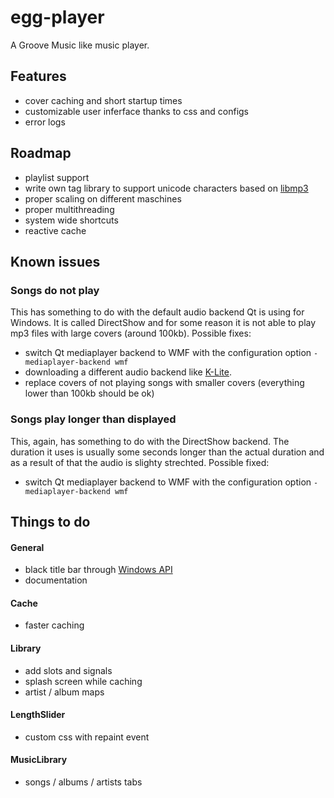 # egg-player
A Groove Music like music player.

## Features
- cover caching and short startup times
- customizable user inferface thanks to css and configs
- error logs

## Roadmap
- playlist support
- write own tag library to support unicode characters based on [libmp3](https://github.com/TheOnlyCaky/libmp3)
- proper scaling on different maschines
- proper multithreading
- system wide shortcuts
- reactive cache

## Known issues
### Songs do not play
This has something to do with the default audio backend Qt is using for Windows. It is called DirectShow and for some reason it is not able to play mp3 files with large covers (around 100kb).
Possible fixes:
- switch Qt mediaplayer backend to WMF with the configuration option ```-mediaplayer-backend wmf```
- downloading a different audio backend like [K-Lite](https://www.codecguide.com/download_kl.htm).
- replace covers of not playing songs with smaller covers (everything lower than 100kb should be ok)

### Songs play longer than displayed
This, again, has something to do with the DirectShow backend. The duration it uses is usually some seconds longer than the actual duration and as a result of that the audio is slighty strechted.
Possible fixed:
- switch Qt mediaplayer backend to WMF with the configuration option ```-mediaplayer-backend wmf```

## Things to do

#### General
- black title bar through [Windows API](https://msdn.microsoft.com/en-us/library/windows/desktop/ms724940%28v=vs.85%29.aspx)
- documentation

#### Cache
- faster caching

#### Library
- add slots and signals
- splash screen while caching
- artist / album maps

#### LengthSlider
- custom css with repaint event

#### MusicLibrary
- songs / albums / artists tabs
